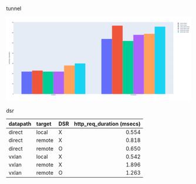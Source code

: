 tunnel

![tunnel.benchmark](./tunnel.benchmark.png)

dsr

| datapath | target | DSR | http_req_duration (msecs) |
| :------- | :----- | :-- | ------------------------: |
| direct   | local  | X   |                     0.554 |
| direct   | remote | X   |                     0.818 |
| direct   | remote | O   |                     0.650 |
| vxlan    | local  | X   |                     0.542 |
| vxlan    | remote | X   |                     1.896 |
| vxlan    | remote | O   |                     1.263 |
